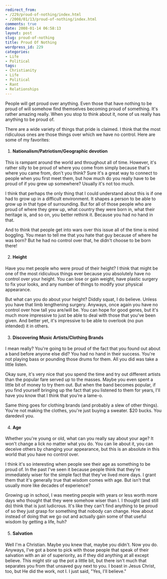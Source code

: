 ```yaml
---
redirect_from:
- /229/proud-of-nothing/index.html
- /2008/01/13/proud-of-nothing/index.html
comments: true
date: 2008-01-14 06:58:13
layout: post
slug: proud-of-nothing
title: Proud Of Nothing
wordpress_id: 229
categories:
- Life
- Political
tags:
- Christianity
- Life
- Political
- Rant
- Relationships
---
```


People will get proud over anything.  Even those that have nothing to be proud of will somehow find themselves becoming proud of something.  It's rather amazing really.  When you stop to think about it, none of us really has anything to be proud of.

There are a wide variety of things that pride is claimed.  I think that the most ridiculous ones are those things over which we have no control.  Here are some of my favorites:





  1. #### Nationalism/Patriotism/Geographic devotion



This is rampant around the world and throughout all of time.  However, it's rather silly to be proud of where you come from simply because that's where you came from, don't you think?  Sure it's a great way to connect to people when you first meet them, but how much do you really have to be proud of if you grew up somewhere?  Usually it's not too much.

I think that perhaps the only thing that I could understand about this is if one had to grow up in a difficult environment.  It shapes a person to be able to grow up in that type of surrounding.  But for all of those people who are proud of where they grew up, what country they were born in, what their heritage is, and so on, you better rethink it.  Because you had no hand in that.

And to think that people get into wars over this issue all of the time is mind boggling.  You mean to tell me that you hate that guy because of where he was born?  But he had no control over that, he didn't choose to be born there!



  2. #### Height



Have you met people who were proud of their height?  I think that might be one of the most ridiculous things ever because you absolutely have no control over your height.  You can lose or gain weight, have plastic surgery to fix your looks, and any number of things to modify your physical appearance.  

But what can you do about your height?  Diddly squat, I do believe.  Unless you have that limb lengthening surgery.  Anyways, once again you have no control over how tall you are/will be.  You can hope for good genes, but it's much more impressive to just be able to deal with those that you've been given.  And better yet, it's impressive to be able to overlook (no pun intended) it in others.



  3. #### Discovering Music Artists/Clothing Brands


I mean really?  You're going to be proud of the fact that you found out about a band before anyone else did?  You had no hand in their success.  You're not playing bass or pounding those drums for them.  All you did was take a little listen.  

Okay sure, it's very nice that you spend the time and try out different artists than the popular fare served up to the masses.  Maybe you even spent a little bit of money to try them out.  But when the band becomes popular, if you find yourself bringing up the fact that you listened to them for years, I'll have you know that I think that you're a lame-o.

Same thing goes for clothing brands (and probably a slew of other things).  You're not making the clothes, you're just buying a sweater.  $20 bucks.  You daredevil you.



  4. #### Age



Whether you're young or old, what can you really say about your age?  It won't change a lick no matter what you do.  You can lie about it, you can deceive others by changing your appearance, but this is an absolute in this world that you have no control over.  

I think it's so interesting when people see their age as something to be proud of.  In the past I've seen it because people think that they're immediately wiser for the simple fact that they've lived more days.  I grant them that it's generally true that wisdom comes with age.  But isn't that usually more like decades of experience?  

Growing up in school, I was meeting people with years or less worth more days who thought that they were somehow wiser than I.  I thought (and still do) think that is just ludicrous.  It's like they can't find anything to be proud of so they just grasp for something that nobody can change.  How about instead of doing that we go out and actually gain some of that useful wisdom by getting a life, huh?



  5. #### Salvation


Well I'm a Christian.  Maybe you knew that, maybe you didn't.  Now you do.  Anyways, I've got a bone to pick with those people that speak of their salvation with an air of superiority, as if they did anything at all except believe.  This might stir up the pot a little bit, but there isn't much that separates you from that unsaved guy next to you.  I boast in Jesus Christ, too, but He did the work, not I.  I just said, "Yes, I'll believe."




